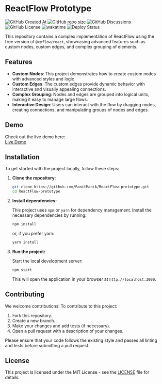 # ReactFlow Prototype

![GitHub Created At](https://img.shields.io/github/created-at/RanitManik/ReactFlow-prototype)
![GitHub repo size](https://img.shields.io/github/repo-size/RanitManik/ReactFlow-prototype)
![GitHub Discussions](https://img.shields.io/github/discussions/RanitManik/ReactFlow-prototype)
![GitHub License](https://img.shields.io/github/license/RanitManik/ReactFlow-prototype)
![wakatime](https://wakatime.com/badge/github/RanitManik/ReactFlow-prototype.svg)
![Deploy Status](https://api.netlify.com/api/v1/badges/f5d91c72-5486-47f6-91d2-ad31c57e04e4/deploy-status)

This repository contains a complex implementation of ReactFlow using the free version of `@xyflow/react`, showcasing advanced features such as custom nodes, custom edges, and complex grouping of elements.


## Features

- **Custom Nodes**: This project demonstrates how to create custom nodes with advanced styles and logic.
- **Custom Edges**: The custom edges provide dynamic behavior with interactive and visually appealing connections.
- **Complex Grouping**: Nodes and edges are grouped into logical units, making it easy to manage large flows.
- **Interactive Design**: Users can interact with the flow by dragging nodes, creating connections, and manipulating groups of nodes and edges.

## Demo

Check out the live demo here:  
[Live Demo](https://react-flow-pro.netlify.app/)


## Installation

To get started with the project locally, follow these steps:

1. **Clone the repository:**

   ```bash
   git clone https://github.com/RanitManik/ReactFlow-prototype.git
   cd ReactFlow-prototype
   ```

2. **Install dependencies:**

   This project uses `npm` or `yarn` for dependency management. Install the necessary dependencies by running:

   ```bash
   npm install
   ```

   or, if you prefer yarn:

   ```bash
   yarn install
   ```

3. **Run the project:**

   Start the local development server:

   ```bash
   npm start
   ```

   This will open the application in your browser at `http://localhost:3000`.

## Contributing

We welcome contributions! To contribute to this project:

1. Fork this repository.
2. Create a new branch.
3. Make your changes and add tests (if necessary).
4. Open a pull request with a description of your changes.

Please ensure that your code follows the existing style and passes all linting and tests before submitting a pull request.

## License

This project is licensed under the MIT License - see the [LICENSE](LICENSE) file for details.
